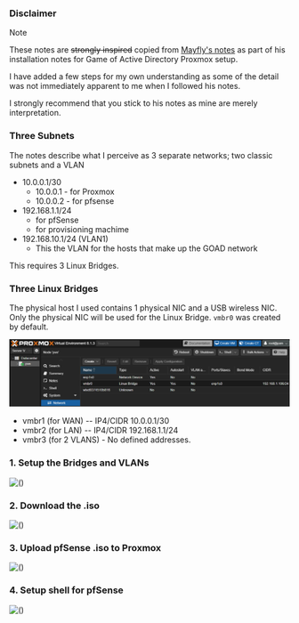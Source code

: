 ### Disclaimer

> [!NOTE]
> These notes are ~~strongly inspired~~ copied from [Mayfly's notes](https://mayfly277.github.io/posts/GOAD-on-proxmox-part1-install/#prepare-for-pfsense) as part of his installation notes for Game of Active Directory Proxmox setup. 
> 
> I have added a few steps for my own understanding as some of the detail was not immediately apparent to me when I followed his notes.
> 
> I strongly recommend that you stick to his notes as mine are merely interpretation.

### Three Subnets

The notes describe what I perceive as 3 separate networks; two classic subnets and a VLAN

- 10.0.0.1/30
   - 10.0.0.1 - for Proxmox
   - 10.0.0.2 - for pfsense
- 192.168.1.1/24
   - for pfSense
   - for provisioning machime
- 192.168.10.1/24 (VLAN1)
   - This the VLAN for the hosts that make up the GOAD network

This requires 3 Linux Bridges.
### Three Linux Bridges

The physical host I used contains  1 physical NIC and a USB wireless NIC. Only the physical NIC will be used for the Linux Bridge. `vmbr0` was created by default.

![Initial Linux Bridges](https://raw.githubusercontent.com/quincyntuli/pfsense/main/img/initial-linux-bridge.png)

- vmbr1 (for WAN) -- IP4/CIDR 10.0.0.1/30
- vmbr2 (for LAN)  --  IP4/CIDR 192.168.1.1/24
- vmbr3 (for 2 VLANS) - No defined addresses.

### 1. Setup the Bridges and VLANs

![()](https://github.com/quincyntuli/pfsense/raw/main/mp4/output-1m.webp)

### 2. Download the .iso

![()](https://github.com/quincyntuli/pfsense/raw/main/img/GOAS-New-3-pic-at-end.webp)

### 3. Upload pfSense .iso to Proxmox

![()](https://github.com/quincyntuli/pfsense/raw/main/img/Upload-iso.webp)


### 4. Setup shell for pfSense

![()](https://github.com/quincyntuli/pfsense/raw/main/img/Create-Shell-For-pfsense.webp)







